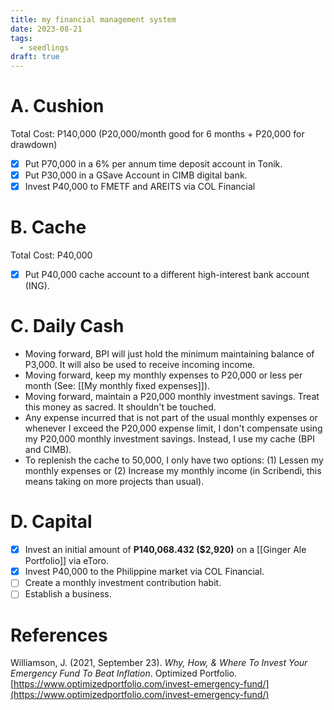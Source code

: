 ```yaml
---
title: my financial management system
date: 2023-08-21
tags:
  - seedlings
draft: true
---
```

# A. Cushion

Total Cost: P140,000 (P20,000/month good for 6 months + P20,000 for drawdown)

- [x] Put P70,000 in a 6% per annum time deposit account in Tonik.
- [x] Put P30,000 in a GSave Account in CIMB digital bank.
- [x] Invest P40,000 to FMETF and AREITS via COL Financial

# B. Cache

Total Cost: P40,000

- [x] Put P40,000 cache account to a different high-interest bank account (ING).

# C. Daily Cash

- Moving forward, BPI will just hold the minimum maintaining balance of P3,000. It will also be used to receive incoming income.
- Moving forward, keep my monthly expenses to P20,000 or less per month (See: [[My monthly fixed expenses]]).
- Moving forward, maintain a P20,000 monthly investment savings. Treat this money as sacred. It shouldn't be touched.
- Any expense incurred that is not part of the usual monthly expenses or whenever I exceed the P20,000 expense limit, I don't compensate using my P20,000 monthly investment savings. Instead, I use my cache (BPI and CIMB).
- To replenish the cache to 50,000, I only have two options: (1) Lessen my monthly expenses or (2) Increase my monthly income (in Scribendi, this means taking on more projects than usual).

# D. Capital

- [x] Invest an initial amount of **P140,068.432 ($2,920)** on a [[Ginger Ale Portfolio]] via eToro.
- [x] Invest P40,000 to the Philippine market via COL Financial.
- [ ] Create a monthly investment contribution habit.
- [ ] Establish a business.

# References

Williamson, J. (2021, September 23). *Why, How, & Where To Invest Your Emergency Fund To Beat Inflation*. Optimized Portfolio. [https://www.optimizedportfolio.com/invest-emergency-fund/](https://www.optimizedportfolio.com/invest-emergency-fund/)

